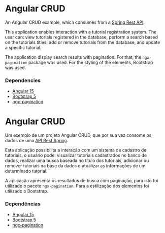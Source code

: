 # Angular CRUD
An Angular CRUD example, which consumes from a [Spring Rest API](https://github.com/lucasamds/Spring-CRUD).

This application enables interaction with a tutorial registration system. The usar can: view tutorials registered in the database, perform a search based on the tutorials titles, add or remove tutorials from the database, and update a specific tutorial.

The application display search results with pagination. For that,  the `ngx-pagination` package was used. For the styling of the elements, Bootstrap was used.

### Dependencies

- [Angular 15](https://angular.io/docs)
- [Bootstrap 5](https://getbootstrap.com/docs/5.0/getting-started/introduction/)
- [ngx-pagination](https://www.npmjs.com/package/ngx-pagination)

# Angular CRUD

Um exemplo de um projeto Angular CRUD, que por sua vez consome os dados de uma [API Rest Spring](https://github.com/lucasamds/Spring-CRUD).

Esta aplicação possibilita a interação com um sistema de cadastro de tutoriais, o usuário pode: visualizar tutoriais cadastrados no banco de dados, realizar uma busca baseada no título dos tutoriais, adicionar ou remover tutoriais na base da dados e atualizar as informações de um determinado tutorial.

A aplicação apresenta os resultados de busca com paginação, para isto foi utilizado o pacote `ngx-pagination`. Para a estilização dos elementos foi utilizado o Bootstrap.

### Dependências 

- [Angular 15](https://angular.io/docs)
- [Bootstrap 5](https://getbootstrap.com/docs/5.0/getting-started/introduction/)
- [ngx-pagination](https://www.npmjs.com/package/ngx-pagination)
